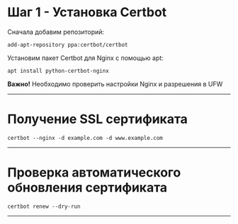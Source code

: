 <!-- TITLE: Let's Encrypt -->
<!-- SUBTITLE: A quick summary of Lets Encrypt -->

# Шаг 1 - Установка Certbot

Сначала добавим репозиторий:

`add-apt-repository ppa:certbot/certbot`

Установим пакет Certbot для Nginx с помощью apt:

`apt install python-certbot-nginx`


**Важно!**
Необходимо проверить настройки Nginx и разрешения в UFW



-----


# Получение SSL сертификата

`certbot --nginx -d example.com -d www.example.com`




-----


#  Проверка автоматического обновления сертификата

`certbot renew --dry-run`




-----


